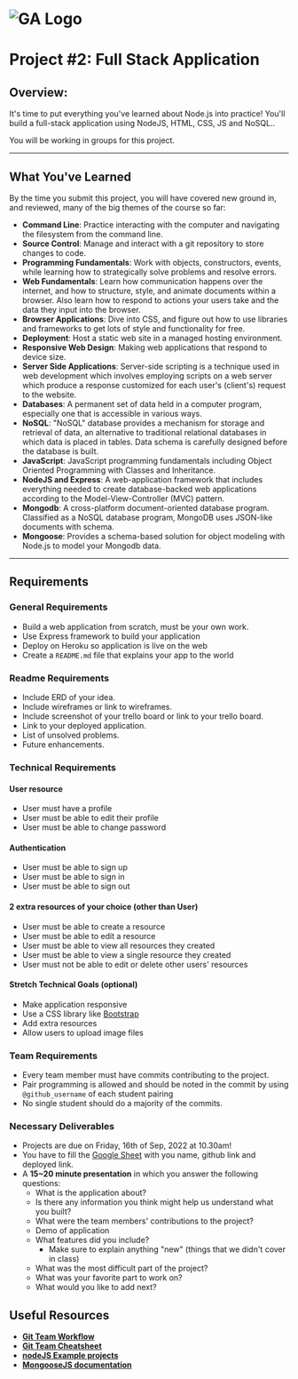 # ![GA Logo](https://ga-dash.s3.amazonaws.com/production/assets/logo-9f88ae6c9c3871690e33280fcf557f33.png)

# Project #2: Full Stack Application

## Overview:

It's time to put everything you've learned about Node.js into practice! You'll build a full-stack application using NodeJS, HTML, CSS, JS and NoSQL..

You will be working in groups for this project.

---

## What You've Learned

By the time you submit this project, you will have covered new ground in, and reviewed, many of the big themes of the course so far:

- **Command Line**: Practice interacting with the computer and navigating the filesystem from the command line.
- **Source Control**: Manage and interact with a git repository to store changes to code.
- **Programming Fundamentals**: Work with objects, constructors, events, while learning how to strategically solve problems and resolve errors.
- **Web Fundamentals**: Learn how communication happens over the internet, and how to structure, style, and animate documents within a browser. Also learn how to respond to actions your users take and the data they input into the browser.
- **Browser Applications**: Dive into CSS, and figure out how to use libraries and frameworks to get lots of style and functionality for free.
- **Deployment**: Host a static web site in a managed hosting environment.
- **Responsive Web Design**: Making web applications that respond to device size.
- **Server Side Applications**: Server-side scripting is a technique used in web development which involves employing scripts on a web server which produce a response customized for each user's (client's) request to the website.
- **Databases**: A permanent set of data held in a computer program, especially one that is accessible in various ways.
- **NoSQL**: "NoSQL" database provides a mechanism for storage and retrieval of data, an alternative to traditional relational databases in which data is placed in tables. Data schema is carefully designed before the database is built.
- **JavaScript**: JavaScript programming fundamentals including Object Oriented Programming with Classes and Inheritance.
- **NodeJS and Express**: A web-application framework that includes everything needed to create database-backed web applications according to the Model-View-Controller (MVC) pattern.
- **Mongodb**: A cross-platform document-oriented database program. Classified as a NoSQL database program, MongoDB uses JSON-like documents with schema.
- **Mongoose**: Provides a schema-based solution for object modeling with Node.js to model your Mongodb data.

---

## Requirements

### General Requirements

- Build a web application from scratch, must be your own work.
- Use Express framework to build your application
- Deploy on Heroku so application is live on the web
- Create a `README.md` file that explains your app to the world

### Readme Requirements
- Include ERD of your idea.
- Include wireframes or link to wireframes.
- Include screenshot of your trello board or link to your trello board.
- Link to your deployed application.
- List of unsolved problems.
- Future enhancements.

### Technical Requirements

#### User resource 

 - User must have a profile
 - User must be able to edit their profile 
 - User must be able to change password
 
#### Authentication

- User must be able to sign up
- User must be able to sign in
- User must be able to sign out


#### 2 extra resources of your choice (other than User)

- User must be able to create a resource
- User must be able to edit a resource
- User must be able to view all resources they created
- User must be able to view a single resource they created
- User must not be able to edit or delete other users' resources

#### Stretch Technical Goals (optional)

- Make application responsive
- Use a CSS library like [Bootstrap](https://getbootstrap.com/)
- Add extra resources
- Allow users to upload image files

### Team Requirements

- Every team member must have commits contributing to the project.
- Pair programming is allowed and should be noted in the commit by using `@github_username` of each student pairing
- No single student should do a majority of the commits.

### Necessary Deliverables

- Projects are due on Friday, 16th of Sep, 2022 at 10.30am!
- You have to fill the [Google Sheet](https://docs.google.com/spreadsheets/d/1aomZtNggeeAoQ7wzkJ5slmp-gLpWmdW5/edit#gid=637205114) with you name, github link and deployed link.
- A **15~20 minute presentation** in which you answer the following questions:
  - What is the application about?
  - Is there any information you think might help us understand what you built?
  - What were the team members' contributions to the project?
  - Demo of application
  - What features did you include?
    - Make sure to explain anything "new" (things that we didn't cover in class)
  - What was the most difficult part of the project?
  - What was your favorite part to work on?
  - What would you like to add next?



## Useful Resources

- **[Git Team Workflow](https://www.atlassian.com/git/tutorials/comparing-workflows)**
- **[Git Team Cheatsheet](https://jameschambers.co/writing/git-team-workflow-cheatsheet/)**
- **[nodeJS Example projects](https://github.com/sqreen/awesome-nodejs-projects)**
- **[MongooseJS documentation](https://mongoosejs.com/docs/index.html)**